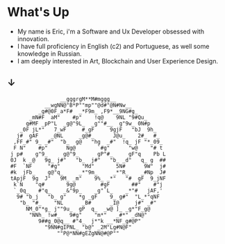 # What's Up

- My name is Eric, i'm a Software and Ux Developer obsessed with innovation.
- I have full proficiency in English (c2) and Portuguese, as well some knowledge in Russian.
- I am deeply interested in Art, Blockchain and User Experience Design.
## ↓
          
                     __gggrgM**M#mggg__
                __wgNN@"B*P""mp""@d#"@N#Nw__
              _g#@0F_a*F#  _*F9m_ ,F9*__9NG#g_
           _mN#F  aM"    #p"    !q@    9NL "9#Qu_
          g#MF _pP"L  _g@"9L_  _g""#__  g"9w_ 0N#p
        _0F jL*"   7_wF     #_gF     9gjF   "bJ  9h_
       j#  gAF    _@NL     _g@#_      J@u_    2#_  #_
      ,FF_#" 9_ _#"  "b_  g@   "hg  _#"  !q_ jF "*_09_
      F N"    #p"      Ng@       `#g"      "w@    "# t
     j p#    g"9_     g@"9_      gP"#_     gF"q    Pb L
     0J  k _@   9g_ j#"   "b_  j#"   "b_ _d"   q_ g  ##
     #F  `NF     "#g"       "Md"       5N#      9W"  j#
     #k  jFb_    g@"q_     _*"9m_     _*"R_    _#Np  J#
     tApjF  9g  J"   9M_ _m"    9%_ _*"   "#  gF  9_jNF
      k`N    "q#       9g@        #gF       ##"    #"j
      `_0q_   #"q_    _&"9p_    _g"`L_    _*"#   jAF,'
       9# "b_j   "b_ g"    *g _gF    9_ g#"  "L_*"qNF
        "b_ "#_    "NL      _B#      _I@     j#" _#"
          NM_0"*g_ j""9u_  gP  q_  _w@ ]_ _g*"F_g@
           "NNh_ !w#_   9#g"    "m*"   _#*" _dN@"
              9##g_0@q__ #"4_  j*"k __*NF_g#@P"
                "9NN#gIPNL_ "b@" _2M"Lg#N@F"
                    ""P@*NN#gEZgNN@#@P""
